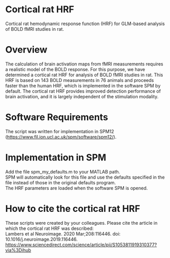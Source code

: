 # Cortical rat HRF
Cortical rat hemodynamic response function (HRF) for GLM-based analysis of BOLD fMRI studies in rat.
# Overview
The calculation of brain activation maps from fMRI measurements requires a realistic model of the BOLD response. For this purpose, we have determined a cortical rat HRF for analysis of BOLD fMRI studies in rat. This HRF is based on 143 BOLD measurements in 76 animals and proceeds faster than the human HRF, which is implemented in the software SPM by default. The cortical rat HRF provides improved detection performance of brain activation, and it is largely independent of the stimulation modality.

# Software Requirements
The script was written for implementation in SPM12 (https://www.fil.ion.ucl.ac.uk/spm/software/spm12/). 

# Implementation in SPM
Add the file spm_my_defaults.m to your MATLAB path. <br>
SPM will automatically look for this file and use the defaults specified in the file instead of those in the original defaults program. <br>
The HRF parameters are loaded when the software SPM is opened. <br>

# How to cite the cortical rat HRF
These scripts were created by your colleagues. Please cite the article in which the cortical rat HRF was described:<br>
Lambers et al Neuroimage. 2020 Mar;208:116446. doi: 10.1016/j.neuroimage.2019.116446. <br>
https://www.sciencedirect.com/science/article/pii/S1053811919310377?via%3Dihub

